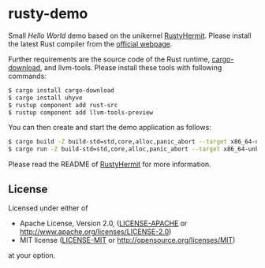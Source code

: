 # rusty-demo

Small *Hello World* demo based on the unikernel [RustyHermit](https://github.com/hermitcore/libhermit-rs).
Please install the latest Rust compiler from the [official webpage](https://www.rust-lang.org/).

Further requirements are the source code of the Rust runtime, [cargo-download](https://crates.io/crates/cargo-download), and llvm-tools.
Please install these tools with following commands:

```sh
$ cargo install cargo-download
$ cargo install uhyve
$ rustup component add rust-src
$ rustup component add llvm-tools-preview
```

You can then create and start the demo application as follows:

```sh
$ cargo build -Z build-std=std,core,alloc,panic_abort --target x86_64-unknown-hermit
$ cargo run -Z build-std=std,core,alloc,panic_abort --target x86_64-unknown-hermit
```

Please read the README of [RustyHermit](https://github.com/hermitcore/libhermit-rs) for more information.

## License

Licensed under either of

* Apache License, Version 2.0, ([LICENSE-APACHE](LICENSE-APACHE) or http://www.apache.org/licenses/LICENSE-2.0)
* MIT license ([LICENSE-MIT](LICENSE-MIT) or http://opensource.org/licenses/MIT)

at your option.

